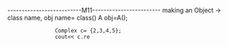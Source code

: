 --------------------------M11------------------------
making an Object -> class name, obj name= class()
                    A obj=A();

                   Complex c= {2,3,4,5};
                   cout<< c.re
        